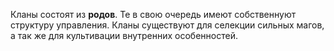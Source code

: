 Кланы состоят из **родов**.
Те в свою очередь имеют собственнуют структуру управления. Кланы существуют для селекции сильных магов, а так же для культивации внутренних особенностей.

